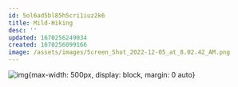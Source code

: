 ```yaml
---
id: 5ol6ad5bl85h5cri1iuz2k6
title: Mild-Hiking
desc: ''
updated: 1670256249034
created: 1670256099166
image: /assets/images/Screen_Shot_2022-12-05_at_8.02.42_AM.png
---
```


![img](/assets/images/Screen_Shot_2022-12-05_at_8.02.42_AM.png){max-width: 500px, display: block, margin: 0 auto}